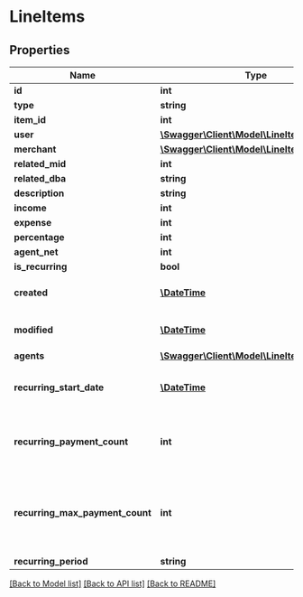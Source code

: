 # LineItems

## Properties
Name | Type | Description | Notes
------------ | ------------- | ------------- | -------------
**id** | **int** |  | [optional] 
**type** | **string** |  | [optional] 
**item_id** | **int** |  | [optional] 
**user** | [**\Swagger\Client\Model\LineItemsUser**](LineItemsUser.md) |  | [optional] 
**merchant** | [**\Swagger\Client\Model\LineItemsMerchant**](LineItemsMerchant.md) |  | [optional] 
**related_mid** | **int** |  | [optional] 
**related_dba** | **string** |  | [optional] 
**description** | **string** |  | [optional] 
**income** | **int** |  | [optional] 
**expense** | **int** |  | [optional] 
**percentage** | **int** |  | [optional] 
**agent_net** | **int** |  | [optional] 
**is_recurring** | **bool** |  | [optional] 
**created** | [**\DateTime**](\DateTime.md) | Created date of line item | [optional] 
**modified** | [**\DateTime**](\DateTime.md) | Last update date of line item | [optional] 
**agents** | [**\Swagger\Client\Model\LineItemsAgents[]**](LineItemsAgents.md) |  | [optional] 
**recurring_start_date** | [**\DateTime**](\DateTime.md) | Date of start recurring line item | [optional] 
**recurring_payment_count** | **int** | Count of payments what was already done | [optional] 
**recurring_max_payment_count** | **int** | Count of payments which will be done (this will be null if there is no limit) | [optional] 
**recurring_period** | **string** |  | [optional] 

[[Back to Model list]](../../README.md#documentation-for-models) [[Back to API list]](../../README.md#documentation-for-api-endpoints) [[Back to README]](../../README.md)

